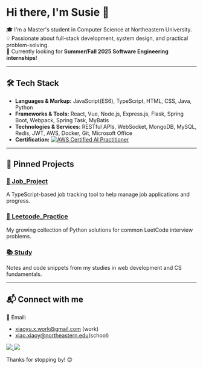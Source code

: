 # Hi there, I'm Susie 👋

🎓 I'm a Master's student in Computer Science at Northeastern University.  
💡 Passionate about full-stack development, system design, and practical problem-solving.  
🚀 Currently looking for **Summer/Fall 2025 Software Engineering internships**!

---

## 🛠 Tech Stack

- **Languages & Markup:** JavaScript(ES6), TypeScript, HTML, CSS, Java, Python
- **Frameworks & Tools:** React, Vue, Node.js, Express.js, Flask, Spring Boot, Webpack, Spring Task, MyBatis
- **Technologies & Services:** RESTful APIs, WebSocket, MongoDB, MySQL, Redis, JWT, AWS, Docker, Git, Microsoft Office
- **Certification:** [![AWS Certified AI Practitioner](https://img.shields.io/badge/AWS-Certified_AI_Practitioner-FF9900?logo=amazon-aws&logoColor=white)](https://www.credly.com/badges/10de0a65-f63a-4cb8-8166-702052412ce8/public_url)


---

## 📌 Pinned Projects

### [💼 Job_Project](https://github.com/x-xiaoyu/Job_Project)
A TypeScript-based job tracking tool to help manage job applications and progress.

### [🧠 Leetcode_Practice](https://github.com/x-xiaoyu/Leetcode_Practice)
My growing collection of Python solutions for common LeetCode interview problems.

### [📚 Study](https://github.com/x-xiaoyu/Study)
Notes and code snippets from my studies in web development and CS fundamentals.

---

## 📬 Connect with me

📧 Email:
- xiaoyu.x.work@gmail.com (work)
- xiao.xiaoy@northeastern.edu(school)

<a href="https://www.linkedin.com/in/xiaoyu-x-300210295" target="_blank">
  <img src="https://img.shields.io/badge/LinkedIn-blue?style=for-the-badge&logo=linkedin&logoColor=white" />
</a>
<a href="https://www.instagram.com/xiao_39n116e/" target="_blank">
  <img src="https://img.shields.io/badge/Instagram-E4405F?style=for-the-badge&logo=instagram&logoColor=white" />
</a>

Thanks for stopping by! 😊  
